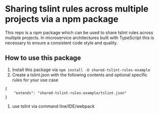 # Sharing tslint rules across multiple projects via a npm package

This repo is a npm package which can be used to share tslint rules across multiple projects.
In microservice architectures built with TypeScript this is necessary to ensure a consistent code style and quality.


## How to use this package

1. Install this package via ```npm install -D shared-tslint-rules-example```
1. Create a tslint.json with the following contents and optional specific rules for your use case
```
{
    "extends": "shared-tslint-rules-example/tslint.json"
}
```
1. use tslint via command line/IDE/webpack

